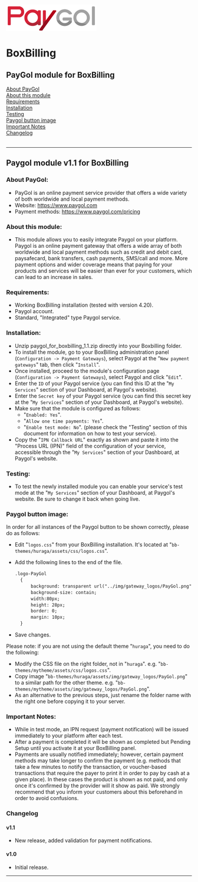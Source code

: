 <img src="paygol_logo.png" alt="PayPal - BoxBilling" />


# BoxBilling


## PayGol module for BoxBilling<br>
[About PayGol](#about-paygol) <br>
[About this module](#about-this-module) <br>
[Requirements](#requirements) <br>
[Installation](#installation) <br>
[Testing](#testing) <br>
[Paygol button image](#paygol-button-image) <br>
[Important Notes](#important-notes) <br>
[Changelog](#changelog)<br><br>

---

## Paygol module v1.1 for BoxBilling

### About PayGol:

- PayGol is an online payment service provider that offers a wide variety of both worldwide and local payment methods.
- Website: https://www.paygol.com 
- Payment methods: https://www.paygol.com/pricing
  
### About this module:

- This module allows you to easily integrate Paygol on your platform. 
  Paygol is an online payment gateway that offers a wide array of both worldwide and local payment methods such as credit and debit card, paysafecard, bank transfers, cash payments, SMS/call and more. More payment options and wider coverage means that paying for your products and services will be easier than ever for your customers, which can lead to an increase in sales.
    

### Requirements:

- Working BoxBilling installation (tested with version 4.20).
- Paygol account.
- Standard, "Integrated" type Paygol service.
  
  
### Installation:

- Unzip paygol_for_boxbilling_1.1.zip directly into your Boxbilling folder.
- To install the module, go to your BoxBilling administration panel (`Configuration -> Payment Gateways`), select Paygol at the "`New payment gateways`" tab, then click "`Install`".
- Once installed, proceed to the module's configuration page (`Configuration -> Payment Gateways`), select Paygol and click "`Edit`".
- Enter the `ID` of your Paygol service (you can find this ID at the "`My Services`" section of your Dashboard, at Paygol's website).
- Enter the `Secret key` of your Paygol service (you can find this secret key at the "`My Services`" section of your Dashboard, at Paygol's website).
- Make sure that the module is configured as follows:
	- "`Enabled: Yes`".
	- "`Allow one time payments: Yes`".
	- "`Enable test mode: No`". (please check the "Testing" section of this document for information on how to test your service).
- Copy the "`IPN Callback URL`" exactly as shown and paste it into the "Process URL (IPN)" field of the configuration of your service, accessible through
  the "`My Services`" section of your Dashboard, at Paygol's website.

	

### Testing:

- To test the newly installed module you can enable your service's test mode at the "`My Services`" section of your Dashboard, at Paygol's website. 
  Be sure to change it back when going live.
  
### Paygol button image:

In order for all instances of the Paygol button to be shown correctly, please do as follows:
- Edit "`logos.css`" from your BoxBilling installation. It's located at "`bb-themes/huraga/assets/css/logos.css`".
- Add the following lines to the end of the file.
  
  ```html 
  .logo-PayGol
	{ 
		background: transparent url("../img/gateway_logos/PayGol.png") no-repeat scroll 0% 0%; 
		background-size: contain; 
		width:80px; 
		height: 28px; 
		border: 0;
		margin: 10px;
	}
	```
- Save changes.

Please note: if you are not using the default theme "`huraga`", you need to do the following:
- Modify the CSS file on the right folder, not in "`huraga`".
  e.g. "`bb-themes/mytheme/assets/css/logos.css`".
- Copy image "`bb-themes/huraga/assets/img/gateway_logos/PayGol.png`" to a similar path for the other theme.
  e.g. "`bb-themes/mytheme/assets/img/gateway_logos/PayGol.png`".
- As an alternative to the previous steps, just rename the folder name with the right one before copying it to your server.
 
### Important Notes:

- While in test mode, an IPN request (payment notification) will be issued immediately to your platform after each test.
- After a payment is completed it will be shown as completed but Pending Setup until you activate it at your BoxBilling panel.
- Payments are usually notified immediately; however, certain payment methods may take longer to confirm the payment 
  (e.g. methods that take a few minutes to notify the transaction, or voucher-based transactions that require the payer 
  to print it in order to pay by cash at a given place). In these cases the product is shown as not paid, and only 
  once it's confirmed by the provider will it show as paid. We strongly recommend that you inform your customers about this 
  beforehand in order to avoid confusions.
	

### Changelog


#### v1.1
- New release, added validation for payment notifications.

#### v1.0

- Initial release.

---
<br>

